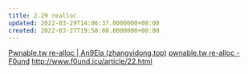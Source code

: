 ```yaml
---
title: 2.29 realloc
updated: 2022-03-29T14:06:37.0000000+08:00
created: 2022-03-27T19:58:08.0000000+08:00
---
```


[Pwnable.tw re-alloc \| An9Ela (zhangyidong.top)](https://zhangyidong.top/2020/10/19/Pwnable_re-alloc/)
[pwnable.tw re-alloc - F0und](http://www.f0und.icu/article/22.html)
<http://www.f0und.icu/article/22.html>

